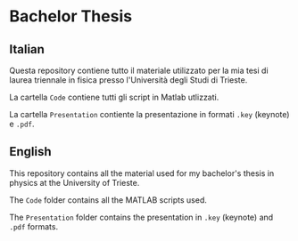 # Bachelor Thesis
## Italian
Questa repository contiene tutto il materiale utilizzato per la mia tesi di laurea triennale in fisica presso l'Università degli Studi di Trieste.

La cartella `Code` contiene tutti gli script in Matlab utlizzati.

La cartella `Presentation` contiente la presentazione in formati `.key` (keynote) e `.pdf`.

## English
This repository contains all the material used for my bachelor's thesis in physics at the University of Trieste.

The `Code` folder contains all the MATLAB scripts used.

The `Presentation` folder contains the presentation in `.key` (keynote) and `.pdf` formats.
